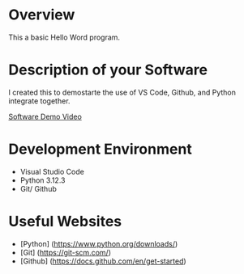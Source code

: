 # Overview

This a basic Hello Word program. 

# Description of your Software

I created this to demostarte the use of VS Code, Github, and Python integrate together.



[Software Demo Video](https://youtu.be/n7NeF3ZKH1k)

# Development Environment

* Visual Studio Code
* Python 3.12.3
* Git/ Github

# Useful Websites

* [Python] (https://www.python.org/downloads/)
* [Git] (https://git-scm.com/)
* [Github] (https://docs.github.com/en/get-started)